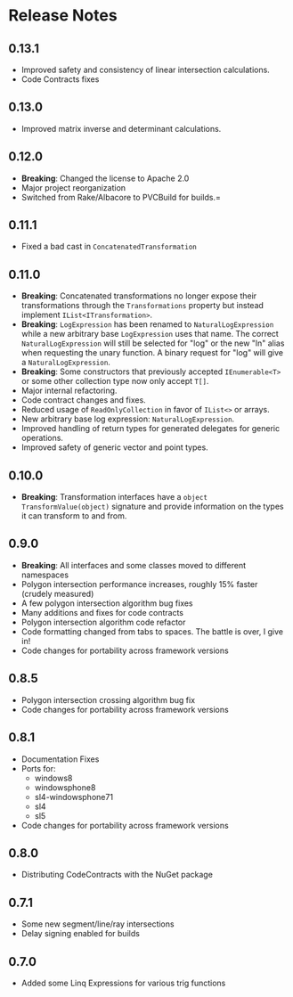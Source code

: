 Release Notes
=============

## 0.13.1

- Improved safety and consistency of linear intersection calculations.
- Code Contracts fixes

## 0.13.0

- Improved matrix inverse and determinant calculations.

## 0.12.0

- **Breaking**: Changed the license to Apache 2.0
- Major project reorganization
- Switched from Rake/Albacore to PVCBuild for builds.=

## 0.11.1

- Fixed a bad cast in `ConcatenatedTransformation`

## 0.11.0

- **Breaking**: Concatenated transformations no longer expose their transformations through the `Transformations` property but instead implement `IList<ITransformation>`.
- **Breaking**: `LogExpression` has been renamed to `NaturalLogExpression` while a new arbitrary base `LogExpression` uses that name. The correct `NaturalLogExpression` will still be selected for "log"  or the new "ln" alias when requesting the unary function. A binary request for "log" will give a `NaturalLogExpression`.
- **Breaking**: Some constructors that previously accepted `IEnumerable<T>` or some other collection type now only accept `T[]`. 
- Major internal refactoring.
- Code contract changes and fixes.
- Reduced usage of `ReadOnlyCollection` in favor of `IList<>` or arrays.
- New arbitrary base log expression: `NaturalLogExpression`.
- Improved handling of return types for generated delegates for generic operations.
- Improved safety of generic vector and point types.

## 0.10.0

- **Breaking**: Transformation interfaces have a `object TransformValue(object)` signature and provide information on the types it can transform to and from.


## 0.9.0

- **Breaking**: All interfaces and some classes moved to different namespaces
- Polygon intersection performance increases, roughly 15% faster (crudely measured)
- A few polygon intersection algorithm bug fixes
- Many additions and fixes for code contracts
- Polygon intersection algorithm code refactor
- Code formatting changed from tabs to spaces. The battle is over, I give in!
- Code changes for portability across framework versions

## 0.8.5

- Polygon intersection crossing algorithm bug fix
- Code changes for portability across framework versions

## 0.8.1

- Documentation Fixes
- Ports for:
	- windows8
	- windowsphone8
	- sl4-windowsphone71
	- sl4
	- sl5
- Code changes for portability across framework versions

## 0.8.0

- Distributing CodeContracts with the NuGet package

## 0.7.1

- Some new segment/line/ray intersections
- Delay signing enabled for builds

## 0.7.0

- Added some Linq Expressions for various trig functions